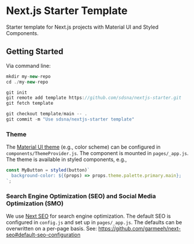 # Next.js Starter Template

Starter template for Next.js projects with Material UI and Styled Components.

## Getting Started

Via command line:

```js
mkdir my-new-repo
cd ./my-new-repo

git init
git remote add template https://github.com/sdsna/nextjs-starter.git
git fetch template

git checkout template/main -- .
git commit -m "Use sdsna/nextjs-starter template"
```

### Theme

The [Material UI theme](https://material-ui.com/customization/theming/) (e.g., color scheme) can be configured in `components/ThemeProvider.js`. The component is mounted in `pages/_app.js`. The theme is available in styled components, e.g.,

```js
const MyButton = styled(button)`
  background-color: ${(props) => props.theme.palette.primary.main};
`;
```

### Search Engine Optimization (SEO) and Social Media Optimization (SMO)

We use [Next SEO](https://github.com/garmeeh/next-seo) for search engine optimization. The default SEO is configured in `config.js` and set up in `pages/_app.js`. The defaults can be overwritten on a per-page basis. See: https://github.com/garmeeh/next-seo#default-seo-configuration
